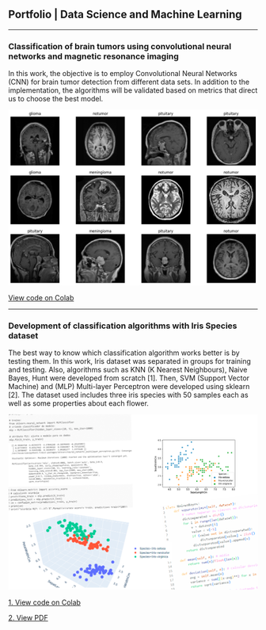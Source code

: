
## Portfolio | Data Science and Machine Learning

---

### Classification of brain tumors using convolutional neural networks and magnetic resonance imaging
In this work, the objective is to employ Convolutional Neural Networks (CNN) for brain tumor detection from different data sets. In addition to the implementation, the algorithms will be validated based on metrics that direct us to choose the best model.


<img src="images/post1.png?raw=true" />

[View code on Colab](https://colab.research.google.com/)

---


### Development of classification algorithms with Iris Species dataset
The best way to know which classification algorithm works better is by testing them. In this work, Iris dataset was separated in groups for training and testing. Also, algorithms such as KNN (K Nearest Neighbours), Naive Bayes, Hunt were developed from scratch [1]. Then, SVM (Support Vector Machine) and (MLP) Multi-layer Perceptron were developed using sklearn [2].
The dataset used includes three iris species with 50 samples each as well as some properties about each flower.

<img src="images/post-Iris.png?raw=true" />

[1. View code on Colab](https://colab.research.google.com/drive/1dfI1twAIBGb7UJna3posjjmtAWBJIgAJ?usp=sharing)

[2. View PDF](/post-Iris.pdf)

